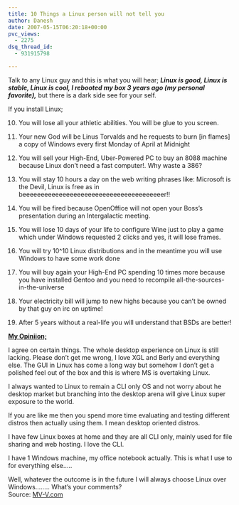 ```yaml
---
title: 10 Things a Linux person will not tell you
author: Danesh
date: 2007-05-15T06:20:18+00:00
pvc_views:
  - 2275
dsq_thread_id:
  - 931915798

---
```

Talk to any Linux guy and this is what you will hear; _**Linux is good, Linux is stable, Linux is cool, I rebooted my box 3 years ago (my personal favorite),**_ but there is a dark side see for your self.

If you install Linux;

10) You will lose all your athletic abilities. You will be glue to you screen.

09) Your new God will be Linus Torvalds and he requests to burn [in flames] a copy of Windows every first Monday of April at Midnight

08) You will sell your High-End, Uber-Powered PC to buy an 8088 machine because Linux don&#8217;t need a fast computer!. Why waste a 386?

07) You will stay 10 hours a day on the web writing phrases like: Microsoft is the Devil, Linux is free as in beeeeeeeeeeeeeeeeeeeeeeeeeeeeeeeeeeeeeeer!!

06) You will be fired because OpenOffice will not open your Boss&#8217;s presentation during an Intergalactic meeting.

05) You will lose 10 days of your life to configure Wine just to play a game which under Windows requested 2 clicks and yes, it will lose frames.

04) You will try 10^10 Linux distributions and in the meantime you will use Windows to have some work done

03) You will buy again your High-End PC spending 10 times more because you have installed Gentoo and you need to recompile all-the-sources-in-the-universe

02) Your electricity bill will jump to new highs because you can&#8217;t be owned by that guy on irc on uptime!

01) After 5 years without a real-life you will understand that BSDs are better!

<u><strong>My Opiniion;</strong></u>

I agree on certain things. The whole desktop experience on Linux is still lacking. Please don&#8217;t get me wrong, I love XGL and Berly and everything else. The GUI in Linux has come a long way but somehow I don&#8217;t get a polished feel out of the box and this is where MS is overtaking Linux.

I always wanted to Linux to remain a CLI only OS and not worry about he desktop market but branching into the desktop arena will give Linux super exposure to the world.

If you are like me then you spend more time evaluating and testing different distros then actually using them. I mean desktop oriented distros.

I have few Linux boxes at home and they are all CLI only, mainly used for file sharing and web hosting. I love the CLI.

I have 1 Windows machine, my office notebook actually. This is what I use to for everything else&#8230;..

Well, whatever the outcome is in the future I will always choose Linux over Windows&#8230;&#8230;.. What&#8217;s your comments?  
Source: [MV-V.com][1]

 [1]: http://www.mv-v.com/blog/
